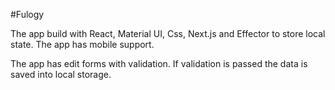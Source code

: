 #Fulogy

The app build with React, Material UI, Css, Next.js and Effector to store local state.
The app has mobile support.

The app has edit forms with validation. If validation is passed the data is saved into local
storage.
